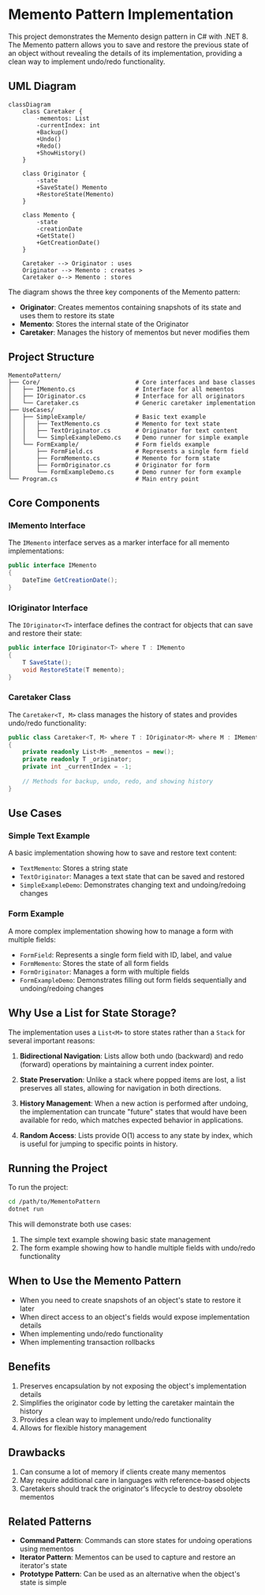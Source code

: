 # Memento Pattern Implementation

This project demonstrates the Memento design pattern in C# with .NET 8. The Memento pattern allows you to save and restore the previous state of an object without revealing the details of its implementation, providing a clean way to implement undo/redo functionality.

## UML Diagram

```mermaid
classDiagram
    class Caretaker {
        -mementos: List
        -currentIndex: int
        +Backup()
        +Undo()
        +Redo()
        +ShowHistory()
    }
    
    class Originator {
        -state
        +SaveState() Memento
        +RestoreState(Memento)
    }
    
    class Memento {
        -state
        -creationDate
        +GetState()
        +GetCreationDate()
    }
    
    Caretaker --> Originator : uses
    Originator --> Memento : creates >
    Caretaker o--> Memento : stores
```

The diagram shows the three key components of the Memento pattern:
- **Originator**: Creates mementos containing snapshots of its state and uses them to restore its state
- **Memento**: Stores the internal state of the Originator
- **Caretaker**: Manages the history of mementos but never modifies them

## Project Structure

```
MementoPattern/
├── Core/                           # Core interfaces and base classes
│   ├── IMemento.cs                 # Interface for all mementos
│   ├── IOriginator.cs              # Interface for all originators
│   └── Caretaker.cs                # Generic caretaker implementation
├── UseCases/
│   ├── SimpleExample/              # Basic text example
│   │   ├── TextMemento.cs          # Memento for text state
│   │   ├── TextOriginator.cs       # Originator for text content
│   │   └── SimpleExampleDemo.cs    # Demo runner for simple example
│   └── FormExample/                # Form fields example
│       ├── FormField.cs            # Represents a single form field
│       ├── FormMemento.cs          # Memento for form state
│       ├── FormOriginator.cs       # Originator for form
│       └── FormExampleDemo.cs      # Demo runner for form example
└── Program.cs                      # Main entry point
```

## Core Components

### IMemento Interface

The `IMemento` interface serves as a marker interface for all memento implementations:

```csharp
public interface IMemento
{
    DateTime GetCreationDate();
}
```

### IOriginator Interface

The `IOriginator<T>` interface defines the contract for objects that can save and restore their state:

```csharp
public interface IOriginator<T> where T : IMemento
{
    T SaveState();
    void RestoreState(T memento);
}
```

### Caretaker Class

The `Caretaker<T, M>` class manages the history of states and provides undo/redo functionality:

```csharp
public class Caretaker<T, M> where T : IOriginator<M> where M : IMemento
{
    private readonly List<M> _mementos = new();
    private readonly T _originator;
    private int _currentIndex = -1;
    
    // Methods for backup, undo, redo, and showing history
}
```

## Use Cases

### Simple Text Example

A basic implementation showing how to save and restore text content:

- `TextMemento`: Stores a string state
- `TextOriginator`: Manages a text state that can be saved and restored
- `SimpleExampleDemo`: Demonstrates changing text and undoing/redoing changes

### Form Example

A more complex implementation showing how to manage a form with multiple fields:

- `FormField`: Represents a single form field with ID, label, and value
- `FormMemento`: Stores the state of all form fields
- `FormOriginator`: Manages a form with multiple fields
- `FormExampleDemo`: Demonstrates filling out form fields sequentially and undoing/redoing changes

## Why Use a List for State Storage?

The implementation uses a `List<M>` to store states rather than a `Stack` for several important reasons:

1. **Bidirectional Navigation**: Lists allow both undo (backward) and redo (forward) operations by maintaining a current index pointer.

2. **State Preservation**: Unlike a stack where popped items are lost, a list preserves all states, allowing for navigation in both directions.

3. **History Management**: When a new action is performed after undoing, the implementation can truncate "future" states that would have been available for redo, which matches expected behavior in applications.

4. **Random Access**: Lists provide O(1) access to any state by index, which is useful for jumping to specific points in history.

## Running the Project

To run the project:

```bash
cd /path/to/MementoPattern
dotnet run
```

This will demonstrate both use cases:
1. The simple text example showing basic state management
2. The form example showing how to handle multiple fields with undo/redo functionality

## When to Use the Memento Pattern

- When you need to create snapshots of an object's state to restore it later
- When direct access to an object's fields would expose implementation details
- When implementing undo/redo functionality
- When implementing transaction rollbacks

## Benefits

1. Preserves encapsulation by not exposing the object's implementation details
2. Simplifies the originator code by letting the caretaker maintain the history
3. Provides a clean way to implement undo/redo functionality
4. Allows for flexible history management

## Drawbacks

1. Can consume a lot of memory if clients create many mementos
2. May require additional care in languages with reference-based objects
3. Caretakers should track the originator's lifecycle to destroy obsolete mementos

## Related Patterns

- **Command Pattern**: Commands can store states for undoing operations using mementos
- **Iterator Pattern**: Mementos can be used to capture and restore an iterator's state
- **Prototype Pattern**: Can be used as an alternative when the object's state is simple
